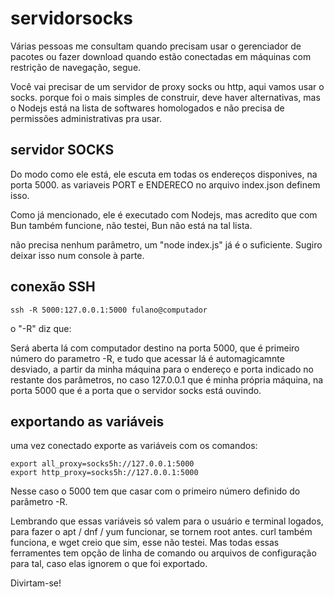 # servidorsocks

Várias pessoas me consultam quando precisam usar o gerenciador de pacotes ou fazer download quando estão conectadas em máquinas com restrição de navegação, segue.

Você vai precisar de um servidor de proxy socks ou http, aqui vamos usar o socks. porque foi o mais simples de construir, deve haver alternativas, mas o Nodejs está na lista de softwares homologados e não precisa de permissões administrativas pra usar.

## servidor SOCKS 

Do modo como ele está, ele escuta em todas os endereços disponives, na porta 5000. as variaveis PORT e ENDERECO no arquivo index.json definem isso.

Como já mencionado, ele é executado com Nodejs, mas acredito que com Bun também funcione, não testei, Bun não está na tal lista.

não precisa nenhum parâmetro, um "node index.js" já é o suficiente. Sugiro deixar isso num console à parte.

## conexão SSH

```
ssh -R 5000:127.0.0.1:5000 fulano@computador
```
o "-R" diz que:

Será aberta lá com computador destino na porta 5000, que é primeiro número do parametro -R, e tudo que acessar lá é automagicamnte desviado, a partir da minha máquina para o endereço e porta indicado no restante dos parâmetros, no caso 127.0.0.1 que é minha própria máquina, na porta 5000 que é a porta que o servidor socks está ouvindo.

## exportando as variáveis

uma vez conectado exporte as variáveis com os comandos:

```
export all_proxy=socks5h://127.0.0.1:5000
export http_proxy=socks5h://127.0.0.1:5000
```

Nesse caso o 5000 tem que casar com o primeiro número definido do parâmetro -R.

Lembrando que essas variáveis só valem para o usuário e terminal logados, para fazer o apt / dnf / yum funcionar, se tornem root antes.
curl também funciona, e wget creio que sim, esse não testei. Mas todas essas ferramentes tem opção de linha de comando ou arquivos de configuração para tal, caso elas ignorem o que foi exportado.

Divirtam-se!

